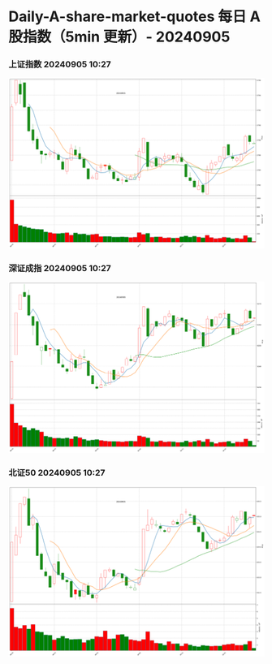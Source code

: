 
# Daily-A-share-market-quotes 每日 A 股指数（5min 更新）- 20240905

### 上证指数 20240905 10:27
![](./fig/2024/9/20240905-sh000001.png)

### 深证成指 20240905 10:27
![](./fig/2024/9/20240905-sz399001.png)

### 北证50 20240905 10:27
![](./fig/2024/9/20240905-bj899050.png)

